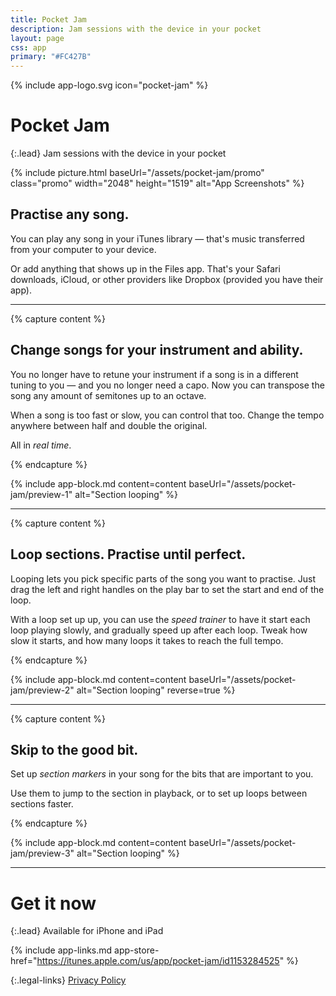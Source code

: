 ```yaml
---
title: Pocket Jam
description: Jam sessions with the device in your pocket
layout: page
css: app
primary: "#FC427B"
---
```


{% include app-logo.svg icon="pocket-jam" %}

# Pocket Jam

{:.lead}
Jam sessions with the device in your pocket

{% include picture.html baseUrl="/assets/pocket-jam/promo" class="promo" width="2048" height="1519" alt="App Screenshots" %}

## Practise any song.

You can play any song in your iTunes library &mdash; that's music transferred from your computer to your device.

Or add anything that shows up in the Files app. That's your Safari downloads, iCloud, or other providers like Dropbox (provided you have their app).

---

{% capture content %}

## Change songs for your instrument and ability.

You no longer have to retune your instrument if a song is in a different tuning to you &mdash; and you no longer need a capo. Now you can transpose the song any amount of semitones up to an octave.

When a song is too fast or slow, you can control that too. Change the tempo anywhere between half and double the original.

All in _real time_.

{% endcapture %}

{% include app-block.md
  content=content
  baseUrl="/assets/pocket-jam/preview-1"
  alt="Section looping"
%}

---

{% capture content %}

## Loop sections. Practise until perfect.

Looping lets you pick specific parts of the song you want to practise. Just drag the left and right handles on the play bar to set the start and end of the loop.

With a loop set up up, you can use the _speed trainer_ to have it start each loop playing slowly, and gradually speed up after each loop. Tweak how slow it starts, and how many loops it takes to reach the full tempo.

{% endcapture %}

{% include app-block.md
  content=content
  baseUrl="/assets/pocket-jam/preview-2"
  alt="Section looping"
  reverse=true
%}

---

{% capture content %}

## Skip to the good bit.

Set up _section markers_ in your song for the bits that are important to you.

Use them to jump to the section in playback, or to set up loops between sections faster.

{% endcapture %}

{% include app-block.md
  content=content
  baseUrl="/assets/pocket-jam/preview-3"
  alt="Section looping"
%}

---

# Get it now

{:.lead}
Available for iPhone and iPad

{% include app-links.md app-store-href="https://itunes.apple.com/us/app/pocket-jam/id1153284525" %}

{:.legal-links}
[Privacy Policy](/privacy)
